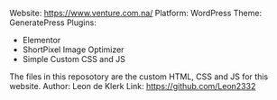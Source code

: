 Website: https://www.venture.com.na/
Platform: WordPress
Theme: GeneratePress
Plugins:
  - Elementor
  - ShortPixel Image Optimizer
  - Simple Custom CSS and JS

The files in this reposotory are the custom HTML, CSS and JS for this website.
Author: Leon de Klerk
Link: https://github.com/Leon2332
